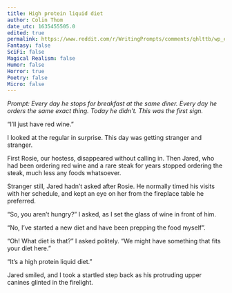 ```yaml
---
title: High protein liquid diet 
author: Colin Thom
date_utc: 1635455505.0
edited: true
permalink: https://www.reddit.com/r/WritingPrompts/comments/qhlttb/wp_every_day_he_stops_for_breakfast_at_the_same/
Fantasy: false
SciFi: false
Magical Realism: false
Humor: false
Horror: true
Poetry: false
Micro: false
---
```


_Prompt: Every day he stops for breakfast at the same diner. Every day he orders the same exact thing. Today he didn't. This was the first sign._

“I’ll just have red wine.”

I looked at the regular in surprise. This day was getting stranger and stranger.

First Rosie, our hostess, disappeared without calling in. Then Jared, who had been ordering red wine and a rare steak for years stopped ordering the steak, much less any foods whatsoever.

Stranger still, Jared hadn’t asked after Rosie. He normally timed his visits with her schedule, and kept an eye on her from the fireplace table he preferred.

“So, you aren’t hungry?” I asked, as I set the glass of wine in front of him.

“No, I’ve started a new diet and have been prepping the food myself”.

“Oh! What diet is that?” I asked politely. “We might have something that fits your diet here.”

“It’s a high protein liquid diet.”

Jared smiled, and I took a startled step back as his protruding upper canines glinted in the firelight.
